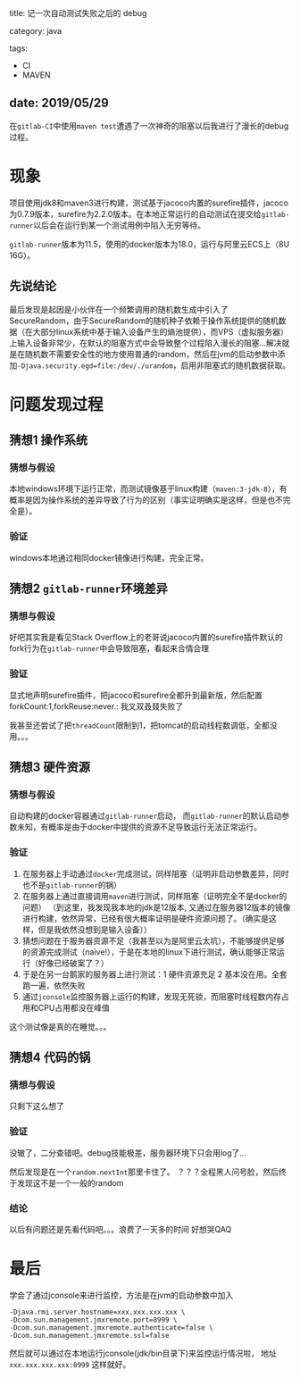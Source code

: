 title: 记一次自动测试失败之后的 debug

category: java

tags: 
 - CI
 - MAVEN

date: 2019/05/29
---

  在``gitlab-CI``中使用``maven test``遭遇了一次神奇的阻塞以后我进行了漫长的debug过程。

<!--more-->

# 现象


项目使用jdk8和maven3进行构建，测试基于jacoco内置的surefire插件，jacoco为0.7.9版本，surefire为2.2.0版本。在本地正常运行的自动测试在提交给``gitlab-runner``以后会在运行到某一个测试用例中陷入无穷等待。


``gitlab-runner``版本为11.5，使用的docker版本为18.0，运行与阿里云ECS上（8U 16G）。


## 先说结论

最后发现是起因是小伙伴在一个频繁调用的随机数生成中引入了SecureRandom，由于SecureRandom的随机种子依赖于操作系统提供的随机数据（在大部分linux系统中基于输入设备产生的熵池提供），而VPS（虚拟服务器）上输入设备非常少，在默认的阻塞方式中会导致整个过程陷入漫长的阻塞...解决就是在随机数不需要安全性的地方使用普通的random，然后在jvm的启动参数中添加``-Djava.security.egd=file:/dev/./urandom``，启用非阻塞式的随机数据获取。

# 问题发现过程

## 猜想1 操作系统

### 猜想与假设

本地windows环境下运行正常，而测试镜像基于linux构建（``maven:3-jdk-8``），有概率是因为操作系统的差异导致了行为的区别（事实证明确实是这样，但是也不完全是）。

### 验证

windows本地通过相同docker镜像进行构建，完全正常。

## 猜想2 ``gitlab-runner``环境差异

### 猜想与假设

好吧其实我是看见Stack Overflow上的老哥说jacoco内置的surefire插件默认的fork行为在``gitlab-runner``中会导致阻塞，看起来合情合理

### 验证

显式地声明surefire插件，把jacoco和surefire全都升到最新版，然后配置forkCount:1,forkReuse:never.: 我又双叒叕失败了

我甚至还尝试了把``threadCount``限制到1，把tomcat的启动线程数调低，全都没用。。。


## 猜想3 硬件资源

### 猜想与假设

自动构建的docker容器通过``gitlab-runner``启动， 而``gitlab-runner``的默认启动参数未知，有概率是由于docker中提供的资源不足导致运行无法正常运行。

### 验证

1. 在服务器上手动通过``docker``完成测试，同样阻塞（证明非启动参数差异，同时也不是``gitlab-runner``的锅）
2. 在服务器上通过直接调用``maven``进行测试，同样阻塞（证明完全不是docker的问题）
   （到这里，我发现我本地的jdk是12版本, 又通过在服务器12版本的镜像进行构建，依然异常，已经有很大概率证明是硬件资源问题了。（确实是这样，但是我依然没想到是输入设备））
3. 猜想问题在于服务器资源不足（我甚至以为是阿里云太坑），不能够提供足够的资源完成测试（naive!），于是在本地的linux下进行测试，确认能够正常运行（好像已经破案了？）
4. 于是在另一台鹅家的服务器上进行测试：1 硬件资源充足 2 基本没在用。全套跑一遍，依然失败
5. 通过``jconsole``监控服务器上运行的构建，发现无死锁，而阻塞时线程数内存占用和CPU占用都没在峰值

这个测试像是真的在睡觉。。。

## 猜想4 代码的锅

### 猜想与假设

只剩下这么想了

### 验证

没辙了，二分查错吧。debug技能极差，服务器环境下只会用log了...

然后发现是在一个``random.nextInt``那里卡住了。 
？？？全程黑人问号脸，然后终于发现这不是一个一般的random

### 结论

以后有问题还是先看代码吧。。。浪费了一天多的时间 好想哭QAQ

# 最后

学会了通过jconsole来进行监控，方法是在jvm的启动参数中加入

```shell
-Djava.rmi.server.hostname=xxx.xxx.xxx.xxx \ 
-Dcom.sun.management.jmxremote.port=8999 \ 
-Dcom.sun.management.jmxremote.authenticate=false \ 
-Dcom.sun.management.jmxremote.ssl=false
```

然后就可以通过在本地运行jconsole(jdk/bin目录下)来监控运行情况啦， 地址``xxx.xxx.xxx.xxx:8999`` 这样就好。